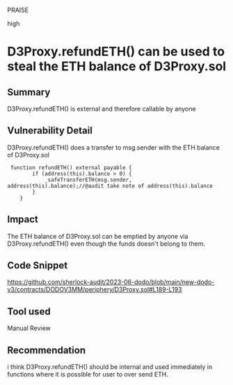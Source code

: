 PRAISE

high

# D3Proxy.refundETH() can be used to steal the ETH balance of D3Proxy.sol

## Summary
D3Proxy.refundETH() is external and therefore callable by anyone

## Vulnerability Detail
D3Proxy.refundETH() does a transfer to msg.sender with the ETH balance of D3Proxy.sol
```solidity
 function refundETH() external payable {
        if (address(this).balance > 0) {
            _safeTransferETH(msg.sender, address(this).balance);//@audit take note of address(this).balance
        }
    }
```


## Impact
The ETH balance of D3Proxy.sol can be emptied by anyone via D3Proxy.refundETH() even though the funds doesn't belong to them.


## Code Snippet
https://github.com/sherlock-audit/2023-06-dodo/blob/main/new-dodo-v3/contracts/DODOV3MM/periphery/D3Proxy.sol#L189-L193
## Tool used

Manual Review

## Recommendation
i think D3Proxy.refundETH() should be internal and used immediately in functions where it is possible for user to over send ETH.
